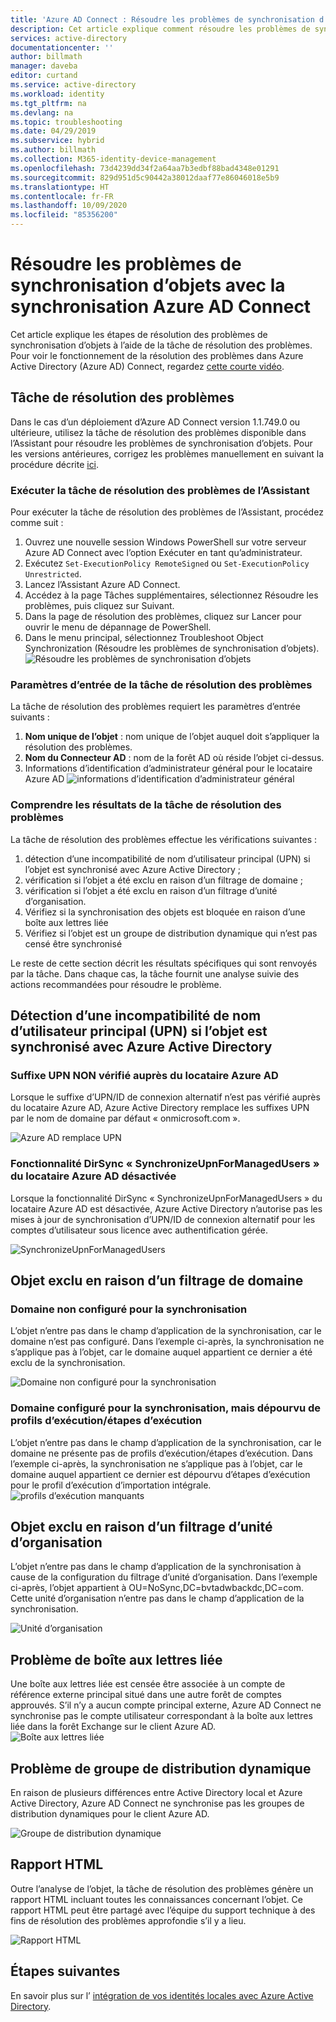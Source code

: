```yaml
---
title: 'Azure AD Connect : Résoudre les problèmes de synchronisation d’objets | Microsoft Docs'
description: Cet article explique comment résoudre les problèmes de synchronisation d’objets à l’aide de la tâche de résolution des problèmes.
services: active-directory
documentationcenter: ''
author: billmath
manager: daveba
editor: curtand
ms.service: active-directory
ms.workload: identity
ms.tgt_pltfrm: na
ms.devlang: na
ms.topic: troubleshooting
ms.date: 04/29/2019
ms.subservice: hybrid
ms.author: billmath
ms.collection: M365-identity-device-management
ms.openlocfilehash: 73d4239dd34f2a64aa7b3edbf88bad4348e01291
ms.sourcegitcommit: 829d951d5c90442a38012daaf77e86046018e5b9
ms.translationtype: HT
ms.contentlocale: fr-FR
ms.lasthandoff: 10/09/2020
ms.locfileid: "85356200"
---
```

# <a name="troubleshoot-object-synchronization-with-azure-ad-connect-sync"></a>Résoudre les problèmes de synchronisation d’objets avec la synchronisation Azure AD Connect
Cet article explique les étapes de résolution des problèmes de synchronisation d’objets à l’aide de la tâche de résolution des problèmes. Pour voir le fonctionnement de la résolution des problèmes dans Azure Active Directory (Azure AD) Connect, regardez [cette courte vidéo](https://aka.ms/AADCTSVideo).

## <a name="troubleshooting-task"></a>Tâche de résolution des problèmes
Dans le cas d’un déploiement d’Azure AD Connect version 1.1.749.0 ou ultérieure, utilisez la tâche de résolution des problèmes disponible dans l’Assistant pour résoudre les problèmes de synchronisation d’objets. Pour les versions antérieures, corrigez les problèmes manuellement en suivant la procédure décrite [ici](tshoot-connect-object-not-syncing.md).

### <a name="run-the-troubleshooting-task-in-the-wizard"></a>Exécuter la tâche de résolution des problèmes de l’Assistant
Pour exécuter la tâche de résolution des problèmes de l’Assistant, procédez comme suit :

1.  Ouvrez une nouvelle session Windows PowerShell sur votre serveur Azure AD Connect avec l’option Exécuter en tant qu’administrateur.
2.  Exécutez `Set-ExecutionPolicy RemoteSigned` ou `Set-ExecutionPolicy Unrestricted`.
3.  Lancez l’Assistant Azure AD Connect.
4.  Accédez à la page Tâches supplémentaires, sélectionnez Résoudre les problèmes, puis cliquez sur Suivant.
5.  Dans la page de résolution des problèmes, cliquez sur Lancer pour ouvrir le menu de dépannage de PowerShell.
6.  Dans le menu principal, sélectionnez Troubleshoot Object Synchronization (Résoudre les problèmes de synchronisation d’objets).
![Résoudre les problèmes de synchronisation d’objets](media/tshoot-connect-objectsync/objsynch11.png)

### <a name="troubleshooting-input-parameters"></a>Paramètres d’entrée de la tâche de résolution des problèmes
La tâche de résolution des problèmes requiert les paramètres d’entrée suivants :
1.  **Nom unique de l’objet** : nom unique de l’objet auquel doit s’appliquer la résolution des problèmes.
2.  **Nom du Connecteur AD** : nom de la forêt AD où réside l’objet ci-dessus.
3.  Informations d’identification d’administrateur général pour le locataire Azure AD ![informations d’identification d’administrateur général](media/tshoot-connect-objectsync/objsynch1.png)

### <a name="understand-the-results-of-the-troubleshooting-task"></a>Comprendre les résultats de la tâche de résolution des problèmes
La tâche de résolution des problèmes effectue les vérifications suivantes :

1.  détection d’une incompatibilité de nom d’utilisateur principal (UPN) si l’objet est synchronisé avec Azure Active Directory ;
2.  vérification si l’objet a été exclu en raison d’un filtrage de domaine ;
3.  vérification si l’objet a été exclu en raison d’un filtrage d’unité d’organisation.
4.  Vérifiez si la synchronisation des objets est bloquée en raison d’une boîte aux lettres liée
5. Vérifiez si l’objet est un groupe de distribution dynamique qui n’est pas censé être synchronisé

Le reste de cette section décrit les résultats spécifiques qui sont renvoyés par la tâche. Dans chaque cas, la tâche fournit une analyse suivie des actions recommandées pour résoudre le problème.

## <a name="detect-upn-mismatch-if-object-is-synced-to-azure-active-directory"></a>Détection d’une incompatibilité de nom d’utilisateur principal (UPN) si l’objet est synchronisé avec Azure Active Directory
### <a name="upn-suffix-is-not-verified-with-azure-ad-tenant"></a>Suffixe UPN NON vérifié auprès du locataire Azure AD
Lorsque le suffixe d’UPN/ID de connexion alternatif n’est pas vérifié auprès du locataire Azure AD, Azure Active Directory remplace les suffixes UPN par le nom de domaine par défaut « onmicrosoft.com ».

![Azure AD remplace UPN](media/tshoot-connect-objectsync/objsynch2.png)

### <a name="azure-ad-tenant-dirsync-feature-synchronizeupnformanagedusers-is-disabled"></a>Fonctionnalité DirSync « SynchronizeUpnForManagedUsers » du locataire Azure AD désactivée
Lorsque la fonctionnalité DirSync « SynchronizeUpnForManagedUsers » du locataire Azure AD est désactivée, Azure Active Directory n’autorise pas les mises à jour de synchronisation d’UPN/ID de connexion alternatif pour les comptes d’utilisateur sous licence avec authentification gérée.

![SynchronizeUpnForManagedUsers](media/tshoot-connect-objectsync/objsynch4.png)

## <a name="object-is-filtered-due-to-domain-filtering"></a>Objet exclu en raison d’un filtrage de domaine
### <a name="domain-is-not-configured-to-sync"></a>Domaine non configuré pour la synchronisation
L’objet n’entre pas dans le champ d’application de la synchronisation, car le domaine n’est pas configuré. Dans l’exemple ci-après, la synchronisation ne s’applique pas à l’objet, car le domaine auquel appartient ce dernier a été exclu de la synchronisation.

![Domaine non configuré pour la synchronisation](media/tshoot-connect-objectsync/objsynch5.png)

### <a name="domain-is-configured-to-sync-but-is-missing-run-profilesrun-steps"></a>Domaine configuré pour la synchronisation, mais dépourvu de profils d’exécution/étapes d’exécution
L’objet n’entre pas dans le champ d’application de la synchronisation, car le domaine ne présente pas de profils d’exécution/étapes d’exécution. Dans l’exemple ci-après, la synchronisation ne s’applique pas à l’objet, car le domaine auquel appartient ce dernier est dépourvu d’étapes d’exécution pour le profil d’exécution d’importation intégrale.
![profils d’exécution manquants](media/tshoot-connect-objectsync/objsynch6.png)

## <a name="object-is-filtered-due-to-ou-filtering"></a>Objet exclu en raison d’un filtrage d’unité d’organisation
L’objet n’entre pas dans le champ d’application de la synchronisation à cause de la configuration du filtrage d’unité d’organisation. Dans l’exemple ci-après, l’objet appartient à OU=NoSync,DC=bvtadwbackdc,DC=com.  Cette unité d’organisation n’entre pas dans le champ d’application de la synchronisation.</br>

![Unité d’organisation](./media/tshoot-connect-objectsync/objsynch7.png)

## <a name="linked-mailbox-issue"></a>Problème de boîte aux lettres liée
Une boîte aux lettres liée est censée être associée à un compte de référence externe principal situé dans une autre forêt de comptes approuvés. S’il n’y a aucun compte principal externe, Azure AD Connect ne synchronise pas le compte utilisateur correspondant à la boîte aux lettres liée dans la forêt Exchange sur le client Azure AD.</br>
![Boîte aux lettres liée](./media/tshoot-connect-objectsync/objsynch12.png)

## <a name="dynamic-distribution-group-issue"></a>Problème de groupe de distribution dynamique
En raison de plusieurs différences entre Active Directory local et Azure Active Directory, Azure AD Connect ne synchronise pas les groupes de distribution dynamiques pour le client Azure AD.

![Groupe de distribution dynamique](./media/tshoot-connect-objectsync/objsynch13.png)

## <a name="html-report"></a>Rapport HTML
Outre l’analyse de l’objet, la tâche de résolution des problèmes génère un rapport HTML incluant toutes les connaissances concernant l’objet. Ce rapport HTML peut être partagé avec l’équipe du support technique à des fins de résolution des problèmes approfondie s’il y a lieu.

![Rapport HTML](media/tshoot-connect-objectsync/objsynch8.png)

## <a name="next-steps"></a>Étapes suivantes
En savoir plus sur l’ [intégration de vos identités locales avec Azure Active Directory](whatis-hybrid-identity.md).
